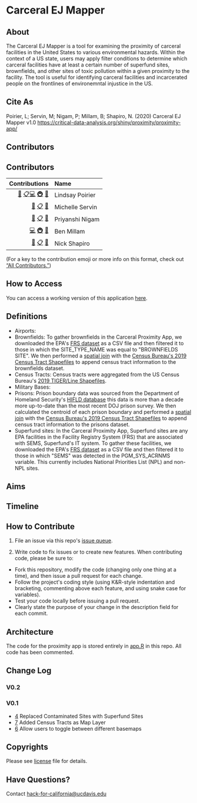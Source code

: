 # Carceral EJ Mapper

## About

The Carceral EJ Mapper is a tool for examining the proximity of carceral facilities in the United States to various environmental hazards. Within the context of a US state, users may apply filter conditions to determine which carceral facilities have at least a certain number of superfund sites, brownfields, and other sites of toxic pollution within a given proximity to the facility. The tool is useful for identifying carceral facilities and incarcerated people on the frontlines of environemntal injustice in the US.

## Cite As

Poirier, L; Servin, M; Nigam, P; Millam, B; Shapiro, N. (2020) Carceral EJ Mapper v1.0
https://critical-data-analysis.org/shiny/proximity/proximity-app/

## Contributors

## Contributors
<!-- ALL-CONTRIBUTORS-LIST:START -->
| Contributions | Name |
| ----: | :---- |
| [🔢](# "Content") [📋](# "Organizer")[💻](# "Code") [🚇](# "Infrastructure") [🤔](# "Ideas and Planning") | Lindsay Poirier |
| [🔢](# "Content") [📋](# "Organizer") [🤔](# "Ideas and Planning") | Michelle Servin |
| [🔢](# "Content") [📋](# "Organizer") [🤔](# "Ideas and Planning") | Priyanshi Nigam |
| [💻](# "Code") [🚇](# "Infrastructure") [🤔](# "Ideas and Planning") | Ben Millam |
| [🔢](# "Content") [📋](# "Organizer") [🤔](# "Ideas and Planning") | Nick Shapiro |



<!-- ALL-CONTRIBUTORS-LIST:END -->

(For a key to the contribution emoji or more info on this format, check out [“All Contributors.”](https://allcontributors.org/docs/en/emoji-key))


## How to Access

You can access a working version of this application [here](http://critical-data-analysis.org/shiny/proximity/proximity-app/).

## Definitions

* Airports: 
* Brownfields: To gather brownfields in the Carceral Proximity App,  we downloaded the EPA's [FRS dataset](https://www.epa.gov/frs/frs-data-resources) as a CSV file and then filtered it to those in which the SITE_TYPE_NAME was equal to "BROWNFIELDS SITE". We then performed a [spatial join](https://github.com/Carceral-Ecologies/Carceral-Proximity-Analysis/issues/13) with the [Census Bureau's 2019 Census Tract Shapefiles](https://www2.census.gov/geo/tiger/TIGER2019/TRACT/) to append census tract information to the brownfields dataset.
* Census Tracts: Census tracts were aggregated from the US Census Bureau's [2019 TIGER/Line Shapefiles](https://www2.census.gov/geo/tiger/TIGER2019/TRACT/).
* Military Bases: 
* Prisons: Prison boundary data was sourced from the Department of Homeland Security's [HIFLD database](https://hifld-geoplatform.opendata.arcgis.com/datasets/prison-boundaries/data?geometry=97.022%2C-3.069%2C-116.728%2C75.954) this data is more than a decade more up-to-date than the most recent DOJ prison survey. We then calculated the centroid of each prison boundary and performed a [spatial join](https://github.com/Carceral-Ecologies/Carceral-Proximity-Analysis/issues/13) with the [Census Bureau's 2019 Census Tract Shapefiles](https://www2.census.gov/geo/tiger/TIGER2019/TRACT/) to append census tract information to the prisons dataset.
* Superfund sites: In the Carceral Proximity App, Superfund sites are any EPA facilities in the Facility Registry System (FRS) that are associated with SEMS, Superfund's IT system. To gather these facilities, we downloaded the EPA's [FRS dataset](https://www.epa.gov/frs/frs-data-resources) as a CSV file and then filtered it to those in which "SEMS" was detected in the PGM_SYS_ACRNMS variable. This currently includes National Priorities List (NPL) and non-NPL sites. 

## Aims

## Timeline

## How to Contribute

1. File an issue via this repo's [issue queue](https://github.com/Carceral-Ecologies/Carceral-Proximity-Analysis/issues).

2. Write code to fix issues or to create new features. When contributing code, please be sure to:

  * Fork this repository, modify the code (changing only one thing at a time), and then issue a pull request for each change.
  * Follow the project's coding style (using K&R-style indentation and bracketing, commenting above each feature, and using snake case for variables).
  * Test your code locally before issuing a pull request.
  * Clearly state the purpose of your change in the description field for each commit.

## Architecture

The code for the proximity app is stored entirely in [app.R](https://github.com/Carceral-Ecologies/Carceral-Proximity-Analysis/blob/master/proximity-app/app.R) in this repo. All code has been commented. 

## Change Log

### V0.2

### V0.1
* [4](https://github.com/Carceral-Ecologies/Carceral-Proximity-Analysis/issues/4) Replaced Contaminated Sites with Superfund Sites
* [7](https://github.com/Carceral-Ecologies/Carceral-Proximity-Analysis/issues/7) Added Census Tracts as Map Layer
* [6](https://github.com/Carceral-Ecologies/Carceral-Proximity-Analysis/issues/6) Allow users to toggle between different basemaps

## Copyrights
Please see [license](https://github.com/Carceral-Ecologies/Carceral-Proximity-Analysis/blob/master/LICENSE) file for details.

## Have Questions?
Contact [hack-for-california@ucdavis.edu](mailto:hack-for-california@ucdavis.edu)
